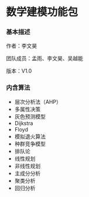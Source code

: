 # 数学建模功能包
### 基本描述

作者：李文昊

团队成员：孟雨、李文昊、吴越能

版本：V1.0

### 内含算法
- 层次分析法（AHP）
- 多属性决策
- 灰色预测模型
- Dijkstra
- Floyd
- 模拟退火算法
- 种群竞争模型
- 排队论
- 线性规划
- 非线性规划
- 主成分分析
- 聚类分析
- 回归分析
